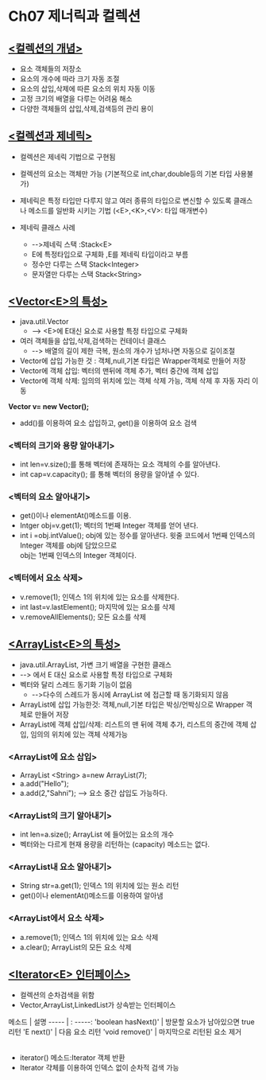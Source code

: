 # Ch07 제너릭과 컬렉션

## <u><컬렉션의 개념></u>
 
- 요소 객체들의 저장소
- 요소의 개수에 따라 크기 자동 조절
- 요소의 삽입,삭제에 따른 요소의 위치 자동 이동
- 고정 크기의 배열을 다루는 어려움 해소
- 다양한 객체들의 삽입,삭제,검색등의 관리 용이

## <u><컬렉션과 제네릭></u>
 
- 컬렉션은 제네릭 기법으로 구현됨
- 컬렉션의 요소는 객체만 가능 (기본적으로 int,char,double등의 기본 타입 사용불가)
- 제네릭은 특정 타입만 다루지 않고 여러 종류의 타입으로 변신할 수 있도록 클래스나 메소드를 일반화 시키는 기법 (\<E\>,\<K\>,\<V\>: 타입 매개변수)

- 제네릭 클래스 사례
  - -->제네릭 스택 :Stack\<E\> 
  -  E에 특정타입으로 구체화 ,E를 제네릭 타입이라고 부름
  - 정수만 다루는 스택 Stack\<Integer\>
  - 문자열만 다루는 스택 Stack\<String\>

 ## <u><Vector\<E\>의 특성></u>
 
- java.util.Vector
  - --> \<E\>에 E대신 요소로 사용할 특정 타입으로 구체화
- 여러 객체들을 삽입,삭제,검색하는 컨테이너 클래스
  - --> 배열의 길이 제한 극복, 원소의 개수가 넘처나면 자동으로 길이조절
- Vector에 삽입 가능한 것 : 객체,null,기본 타입은 Wrapper객체로 만들어 저장
- Vector에 객체 삽입: 벡터의 맨뒤에 객체 추가, 벡터 중간에 객체 삽입
- Vector에 객체 삭제: 임의의 위치에 있는 객체 삭제 가능, 객체 삭제 후 자동 자리 이동 

**Vector <Integer> v= new Vector<Integer>();**

- add()를 이용하여 요소 삽입하고, get()을 이용하여 요소 검색


### <벡터의 크기와 용량 알아내기>
- int len=v.size();를 통해 벡터에 존재하는 요소 객체의 수를 알아낸다.
- int cap=v.capacity(); 를 통해 벡터의 용량을 알아낼 수 있다.

### <벡터의 요소 알아내기>

- get()이나 elementAt()메소드를 이용.
- Intger obj=v.get(1); 벡터의 1번째 Integer 객체를 얻어 낸다.
- int i =obj.intValue();  obj에 있는 정수를 알아낸다. 윗줄 코드에서 1번째 인덱스의 Integer 객체를 obj에 담았으므로
 <br>obj는 1번째 인덱스의 Integer 객체이다.</br>

### <벡터에서 요소 삭제>

- v.remove(1); 인덱스 1의 위치에 있는 요소를 삭제한다.
- int last=v.lastElement(); 마지막에 있는 요소를 삭제
- v.removeAllElements(); 모든 요소를 삭제 

## <u><ArrayList\<E\>의 특성></u>

- java.util.ArrayList, 가변 크기 배열을 구현한 클래스
 - --> <E>에서 E 대신 요소로 사용할 특정 타입으로 구체화
- 벡터와 달리 스레드 동기화 기능이 없음 
  - -->다수의 스레드가 동시에 ArrayList 에 접근할 때 동기화되지 않음 
- ArrayList에 삽입 가능한것: 객체,null,기본 타입은 박싱/언박싱으로 Wrapper 객체로 만들어 저장
- ArrayList에 객체 삽입/삭제: 리스트의 맨 뒤에 객체 추가, 리스트의 중간에 객체 삽입, 임의의 위치에 있는 객체 삭제가능

### <ArrayList에 요소 삽입>
- ArrayList \<String\> a=new ArrayList<String>(7);
- a.add("Hello");
- a.add(2,"Sahni"); --> 요소 중간 삽입도 가능하다.

### <ArrayList의 크기 알아내기>
- int len=a.size(); ArrayList 에 들어있는 요소의 개수 
- 벡터와는 다르게 현재 용량을 리턴하는 (capacity) 메소드는 없다.

### <ArrayList내 요소 알아내기>
- String str=a.get(1); 인덱스 1의 위치에 있는 원소 리턴 
- get()이나 elementAt()메소드를 이용하여 알아냄

### <ArrayList에서 요소 삭제>
- a.remove(1); 인덱스 1의 위치에 있는 요소 삭제
- a.clear(); ArrayList의 모든 요소 삭제 

## <u><Iterator\<E\> 인터페이스></u>
- 컬렉션의 순차검색을 위함
- Vector<E>,ArrayList<E>,LinkedList<E>가 상속받는 인터페이스

<table>
 메소드 |  설명 
 ----- | : -----:  
 'boolean hasNext()' |	방문할 요소가 남아있으면 true 리턴 
 'E next()' |	다음 요소 리턴 
 'void remove()' |  마지막으로 리턴된 요소 제거 
</table>

- iterator() 메소드:Iterator 객체 반환
- Iterator 갹체를 이용하여 인덱스 없이 순차적 검색 가능
